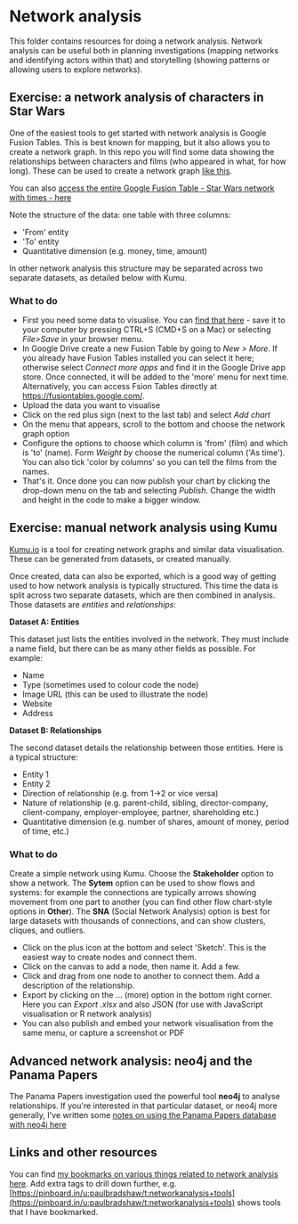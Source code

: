# Network analysis

This folder contains resources for doing a network analysis. Network analysis can be useful both in planning investigations (mapping networks and identifying actors within that) and storytelling (showing patterns or allowing users to explore networks).

## Exercise: a network analysis of characters in Star Wars

One of the easiest tools to get started with network analysis is Google Fusion Tables. This is best known for mapping, but it also allows you to create a network graph. In this repo you will find some data showing the relationships between characters and films (who appeared in what, for how long). These can be used to create a network graph [like this](https://fusiontables.googleusercontent.com/embedviz?containerId=googft-gviz-canvas&viz=GVIZ&t=GRAPH&gc=true&gd=true&sdb=1&rmax=100000&q=select+col0,+col1,+col2+from+1zYTCsra3gSDmmqKgLPqsT0KQlkGD2OSY71TOU9bQ&qrs=+where+col0+%3E%3D+&qre=+and+col0+%3C%3D+&qe&uiversion=2&state=%7B%22ps%22:%221_0_2p_0_5_2_-p_6_i_-1f_4_-e_m_a_-1i_-1q_3_16_1d_1_15_-8_d_-13_-h_2_1u_z_b_-p_-12_e_-2b_2a_f_c_3_8_1j_b_c_2n_18_k_11_l_9_-h_-6_h_-g_-1v_g_19_-t_p_3d_j_q_-2e_-1w_j_-1q_-2l_r_3_-1y_l_-2s_2u_t_-31_24_m_3a_-p_v_-23_-2b_u_25_1u_10_-1b_1g_z_-2a_-1e_11_-29_31_i_2c_-p_s_26_1f_14_3j_-e_x_3m_-1_15_14_-25_17_-34_2k_18_14_29_16_-6_1w_19_3e_v_1b_a_1j_1e_1t_1z_1d_-32_1p_1f_2m_1s_1c_j_t_1h_-2e_-2e_1g_d_1w_1i_w_-2g_1k_-2m_-1i_1n_3x_5_1m_m_-2m_1p_1f_-27_1q_24_26_1s_2g_23_1r_-18_-18_1l_9_n_1j_-22_10_1w_3u_-o_1v_-3k_2k_1u_-1u_18_22_16_-2u_20_-2y_-1v_21_-2u_-2b_23_45_-6_25_2p_2a_28_-1e_1_27_-3v_2c_26_47_-i_29_-19_8_24_1i_-2n_12_34_25_2a_1f_31_2b_-3z_1z_n_-45_-1w_o_-57_21_1t_4h_2h_w_-5s_27_y_-5m_18_13_-5r_1p_1a_65_-h_1o_66_7_7_46_-1z_1y_-r_3a_1x_-4z_-1n_1z_59_1p_2c_-3w_k_%22,%22cx%22:20.18904830628475,%22cy%22:-0.21896961370335616,%22sw%22:985.6943560771015,%22sh%22:330.25841827325564,%22z%22:1.2466226231977893%7D&gco_forceIFrame=true&gco_hasLabelsColumn=true&width=1000&height=600).

You can also [access the entire Google Fusion Table - Star Wars network with times - here](https://www.google.com/fusiontables/DataSource?docid=1zYTCsra3gSDmmqKgLPqsT0KQlkGD2OSY71TOU9bQ)

Note the structure of the data: one table with three columns:

* 'From' entity
* 'To' entity
* Quantitative dimension (e.g. money, time, amount)

In other network analysis this structure may be separated across two separate datasets, as detailed below with Kumu.

### What to do

* First you need some data to visualise. You can [find that here](https://raw.githubusercontent.com/paulbradshaw/MED7369-Specialist-Investigative-Journalism/master/networkanalysis/StarWarsNetworkWithTimes.csv) - save it to your computer by pressing CTRL+S (CMD+S on a Mac) or selecting *File>Save* in your browser menu.
* In Google Drive create a new Fusion Table by going to *New > More*. If you already have Fusion Tables installed you can select it here; otherwise select *Connect more apps* and find it in the Google Drive app store. Once connected, it will be added to the 'more' menu for next time. Alternatively, you can access Fsion Tables directly at https://fusiontables.google.com/.
* Upload the data you want to visualise
* Click on the red plus sign (next to the last tab) and select *Add chart*
* On the menu that appears, scroll to the bottom and choose the network graph option
* Configure the options to choose which column is 'from' (film) and which is 'to' (name). Form *Weight by* choose the numerical column ('As time'). You can also tick 'color by columns' so you can tell the films from the names.
* That's it. Once done you can now publish your chart by clicking the drop-down menu on the tab and selecting *Publish*. Change the width and height in the code to make a bigger window.



## Exercise: manual network analysis using Kumu

[Kumu.io](https://kumu.io/) is a tool for creating network graphs and similar data visualisation. These can be generated from datasets, or created manually. 

Once created, data can also be exported, which is a good way of getting used to how network analysis is typically structured. This time the data is split across two separate datasets, which are then combined in analysis. Those datasets are *entities* and *relationships*:

**Dataset A: Entities**

This dataset just lists the entities involved in the network. They must include a name field, but there can be as many other fields as possible. For example:

* Name
* Type (sometimes used to colour code the node)
* Image URL (this can be used to illustrate the node)
* Website
* Address

**Dataset B: Relationships**

The second dataset details the relationship between those entities. Here is a typical structure:

* Entity 1
* Entity 2
* Direction of relationship (e.g. from 1->2 or vice versa)
* Nature of relationship (e.g. parent-child, sibling, director-company, client-company, employer-employee, partner, shareholding etc.)
* Quantitative dimension (e.g. number of shares, amount of money, period of time, etc.)

### What to do

Create a simple network using Kumu. Choose the **Stakeholder** option to show a network. The **Sytem** option can be used to show flows and systems: for example the connections are typically arrows showing movement from one part to another (you can find other flow chart-style options in **Other**). The **SNA** (Social Network Analysis) option is best for large datasets with thousands of connections, and can show clusters, cliques, and outliers. 

* Click on the plus icon at the bottom and select 'Sketch'. This is the easiest way to create nodes and connect them.
* Click on the canvas to add a node, then name it. Add a few.
* Click and drag from one node to another to connect them. Add a description of the relationship.
* Export by clicking on the ... (more) option in the bottom right corner. Here you can *Export .xlsx* and also JSON (for use with JavaScript visualisation or R network analysis)
* You can also publish and embed your network visualisation from the same menu, or capture a screenshot or PDF

## Advanced network analysis: neo4j and the Panama Papers

The Panama Papers investigation used the powerful tool **neo4j** to analyse relationships. If you're interested in that particular dataset, or neo4j more generally, I've written some [notes on using the Panama Papers database with neo4j here](https://github.com/paulbradshaw/MED7369-Specialist-Investigative-Journalism/blob/master/networkanalysis/neo4j.md)

## Links and other resources

You can find [my bookmarks on various things related to network analysis here](https://pinboard.in/u:paulbradshaw/t:networkanalysis). Add extra tags to drill down further, e.g. [https://pinboard.in/u:paulbradshaw/t:networkanalysis+tools](https://pinboard.in/u:paulbradshaw/t:networkanalysis+tools) shows tools that I have bookmarked.

